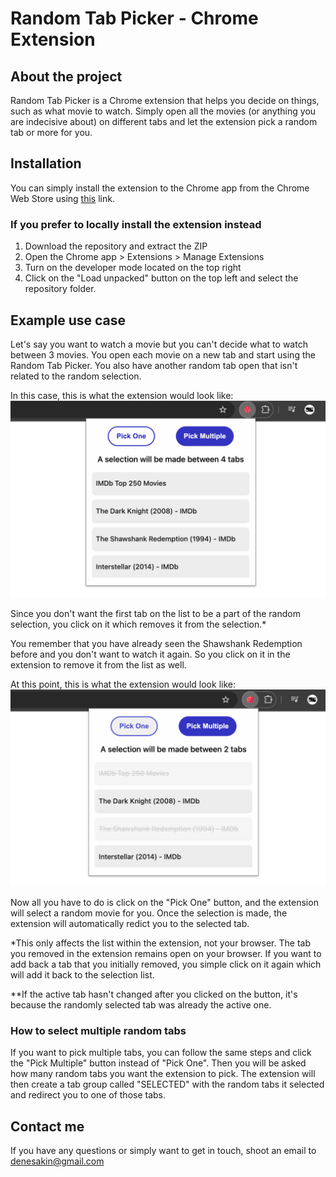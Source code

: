 # Random Tab Picker - Chrome Extension

## About the project

Random Tab Picker is a Chrome extension that helps you decide on things, such as what movie to watch. Simply open all the movies (or anything you are indecisive about) on different tabs and let the extension pick a random tab or more for you.

## Installation

You can simply install the extension to the Chrome app from the Chrome Web Store using [this](https://chromewebstore.google.com/detail/random-tab-picker/kdoafmhlaphhaemmojbjdmeeibgjkihd) link.

### If you prefer to locally install the extension instead

<ol>
  <li>Download the repository and extract the ZIP</li>
  <li>Open the Chrome app > Extensions > Manage Extensions</li>
  <li>Turn on the developer mode located on the top right</li>
  <li>Click on the "Load unpacked" button on the top left and select the repository folder.</li>
</ol>

## Example use case

Let's say you want to watch a movie but you can't decide what to watch between 3 movies. You open each movie on a new tab and start using the Random Tab Picker. You also have another random tab open that isn't related to the random selection.

In this case, this is what the extension would look like:
![all tabs available](all-tabs-available.png)

Since you don't want the first tab on the list to be a part of the random selection, you click on it which removes it from the selection.\*

You remember that you have already seen the Shawshank Redemption before and you don't want to watch it again. So you click on it in the extension to remove it from the list as well.

At this point, this is what the extension would look like:
![two tabs unselected](deselect-tabs.png)

Now all you have to do is click on the "Pick One" button, and the extension will select a random movie for you. Once the selection is made, the extension will automatically redict you to the selected tab.

\*This only affects the list within the extension, not your browser. The tab you removed in the extension remains open on your browser. If you want to add back a tab that you initially removed, you simple click on it again which will add it back to the selection list.

\*\*If the active tab hasn't changed after you clicked on the button, it's because the randomly selected tab was already the active one.

### How to select multiple random tabs

If you want to pick multiple tabs, you can follow the same steps and click the "Pick Multiple" button instead of "Pick One". Then you will be asked how many random tabs you want the extension to pick. The extension will then create a tab group called "SELECTED" with the random tabs it selected and redirect you to one of those tabs.

## Contact me

If you have any questions or simply want to get in touch, shoot an email to denesakin@gmail.com
